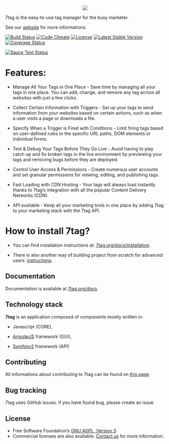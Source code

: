<div style="text-align:center;"><img src ="http://clearcode.cc/wp-content/uploads/2015/07/7tag_logo.png" /></div>

7tag is the easy-to-use tag manager for the busy marketer.

See our [website](http://7tag.org) for more informations.

[![Build Status](https://travis-ci.org/seventag/seventag.svg?branch=master)](https://travis-ci.org/seventag/seventag)
[![Code Climate](https://codeclimate.com/github/seventag/seventag/badges/gpa.svg)](https://codeclimate.com/github/seventag/seventag)
[![License](https://img.shields.io/badge/license-AGPLv3-blue.svg)](http://www.gnu.org/licenses/agpl-3.0.html)
[![Latest Stable Version](https://poser.pugx.org/seventag/seventag/version)](https://packagist.org/packages/seventag/seventag)
[![Coverage Status](https://coveralls.io/repos/seventag/seventag/badge.svg?branch=develop&service=github)](https://coveralls.io/github/seventag/seventag?branch=develop)

[![Sauce Test Status](https://saucelabs.com/browser-matrix/Seventag.svg)](https://saucelabs.com/u/Seventag)


# Features:

- Manage All Your Tags in One Place - Save time by managing all your tags in one place. You can add, change, and remove any tag across all websites with just a few clicks.

- Collect Certain Information with Triggers - Set up your tags to send information from your websites based on certain actions, such as when a user visits a page or downloads a file.

- Specify When a Trigger is Fired with Conditions - Limit firing tags based on user-defined rules to the specific URL paths, DOM elements or individual forms.

- Test & Debug Your Tags Before They Go Live - Avoid having to play catch up and fix broken tags in the live environment by previewing your tags and removing bugs before they are deployed.

- Control User Access & Permissions - Create numerous user accounts and set granular permissions for viewing, editing, and publishing tags.

- Fast Loading with CDN Hosting - Your tags will always load instantly thanks to 7tag’s integration with all the popular Content Delivery Networks (CDN).

- API available - Keep all your marketing tools in one place by adding 7tag to your marketing stack with the 7tag API.

# How to install 7tag?

- You can find installation instructions at: [7tag.org/docs/installation](https://7tag.org/docs/installation/).

- There is also another way of building project from scratch for advanced users: [instructions](doc/INSTALLATION.md).

## Documentation

Documentation is available at [7tag.org/docs](https://7tag.org/docs/introduction/).

## Technology stack

**7tag** is an application composed of components mostly written in: 

- Javascript (CORE), 

- [AngularJS](https://angularjs.org/) framework (GUI),

- [Symfony2](http://symfony.com) framework (API)

## Contributing
All informations about contributing to 7tag can be found on [this page](doc/CONTRIBUTION.md).

## Bug tracking
7tag uses GitHub issues. If you have found bug, please create an issue.

## License
- Free Software Foundation’s [GNU AGPL, Version 3](LICENSE).
- Commercial licenses are also available. [Contact us](http://7tag.org/contact/) for more information.
